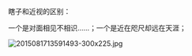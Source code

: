 
瞎子和近视的区别：


一个是对面相见不相识……；一个是近在咫尺却远在天涯；


![2015081713591493-300x225.jpg](https://image.bmqy.net/upload/e3a229c3d6c688afe374c839eb5bab91.jpg)

